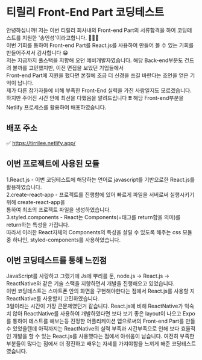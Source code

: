# 티릴리 Front-End Part 코딩테스트
안녕하십니까! 저는 이번 티릴리 회사내의 Front-end Part의 서류합격을 하여 코딩테스트를 지원한 '송인성'이라고합니다. 👨🏻‍💻<br/>
이번 기회를 통하여 Front-end Part를 React.js를 사용하여 만들어 볼 수 있는 기회를 만들어주셔서 감사합니다 😁<br/>
저는 지금까지 풀스택을 지향해 오던 예비개발자였습니다. 해당 Back-end부분도 건드려 볼까를 고민했지만, 이전 면접을 보았던 기업들에서<br/>
Front-end Part에 지원을 했다면 본질에 조금 더 신경을 쓰길 바란다는 조언을 얻은 기억이 납니다. <br/>
제가 다른 참가자들에 비해 부족한 Front-End 실력을 가진 사람일지도 모르겠습니다. 하지만 주어진 시간 안에 최선을 다했음을 알려드립니다 ❗️❗️
해당 Front-end부분을 Netlify 프로세스를 활용하여 배포하였습니다.

## 배포 주소
✅ https://tirrilee.netlify.app/

## 이번 프로젝트에 사용된 모듈
1.React.js - 이번 코딩테스트에 해당하는 언어로 javascript를 기반으로한 React.js를 활용하였습니다. <br/>
2.create-react-app - 프로젝트를 진행함에 있어 빠르게 파일을 서버로써 실행시키기 위해 create-react-app을<br/> 통하여 최초의 프로젝트 파일을 생성하였습니다.<br/>
3.styled.components - React는 Components(=태그를 return함을 의미)를 return하는 특성을 가집니다. <br/>따라서 이러한 React자체의 Components의 특성을 살릴 수 있도록 해주는 css 모듈중 하나인, styled-components를 사용하였습니다.<br/>

## 이번 코딩테스트를 통해 느낀점
JavaScript를 사랑하고 그랬기에 Js에 뿌리를 둔, node.js -> React.js -> ReactNative와 같은 기술 스택을 지향하면서 개발을 진행해오고 있었습니다.<br/>이번 코딩테스트는 스마트폰 안의 화면을 구현해야한다는 점에서 React.js를 사용할 지 ReactNative를 사용할지 고민하였습니다.<br/> 3일이라는 시간이 가장 큰문제였던거 같습니다. React.js에 비해 ReactNative가 익숙치 않아 ReactNative를 사용하여 개발하였다면 보다 보기 좋은 layout이 나오고 Expo를 통하여 테스트를 해보는등 진정한 어플리케이션 앱으로써의 Front-end Part를 만들 수 있었을텐데 아직까지는 ReactNative의 실력 부족과 시간부족으로 인해 보다 효율적인 개발을 할 수 있는 React.js를 사용했다는 점에서 아쉬움이 남습니다. 여전히 부족한 부분들이 많다는 점에서 더 정진하고 배우는 자세를 가져야함을 느끼게 해준 코딩테스트였습니다. 

